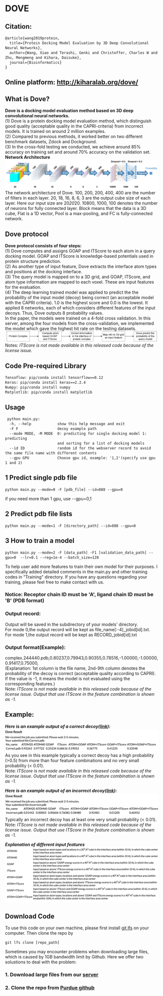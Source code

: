 # DOVE
## Citation:
```
@article{wang2019protein,
  title={Protein Docking Model Evaluation by 3D Deep Convolutional Neural Networks},
  author={Wang, Xiao and Terashi, Genki and Christoffer, Charles W and Zhu, Mengmeng and Kihara, Daisuke},
  journal={Bioinformatics}
}
```
## Online platform: http://kiharalab.org/dove/
## What is Dove?
**Dove is a docking model evaluation method based on 3D deep convolutional neural networks.**  
(1) Dove is a protein docking model evaluation method, which distinguish good quality (acceptable quality in the CAPRI-criteria) from incorrect models. It is trained on around 2 million examples.    
(2) Compared to previous methods, it worked better on two different benchmark datasets, Zdock and Dockground.     
(3) In the cross-fold testing we conducted, we achieve around 85% accuracy on training set and around 70% accuracy on the validation set.  
**Network Architecture**
![](https://github.com/kiharalab/DOVE/blob/master/Web/img/model_bold.jpg)   
The network architecture of Dove. 100, 200, 200, 400, 400 are the number of filters in each layer. 20, 18, 16, 8, 6, 3 are the output cube size of each layer. Here our input size are 20*20*20. 10800, 1000, 100 denotes the number of neurons for fully connected layer. Block means that the data is a 3D cube, Flat is a 1D vector, Pool is a max-pooling, and FC is fully-connected network.
## Dove protocol
**Dove protocol consists of four steps:**   
(1) Dove computes and assigns GOAP and ITScore to each atom in a query docking model. GOAP and ITScore is knowledge-based potentials used in protein structure prediction.   
(2) As another type of input feature, Dove extracts the interface atom types and positions at the docking interface.   
(3) The query model is mapped on to a 3D grid, and GOAP, ITScore, and atom type information are mapped to each voxel. These are input features for the evaluation.   
(4) The deep learning trained model was applied to predict the the probability of the input model (decoy) being correct (an acceptable model with the CAPRI criteria). 1.0 is the highest score and 0.0 is the lowest. It applied 8 networks, each of which considers different features of the input decoys. Thus, Dove outputs 8 probability values.     
In the paper, the models were trained on a 4-fold cross validation. In this server, among the four models from the cross-validation, we implemented the model which gave the highest hit rate on the testing datasets.
![](https://github.com/kiharalab/DOVE/blob/master/Web/img/Flowchart.jpg)   
Notes: *ITScore is not made available in this released code because of the license issue.*

## Code Pre-required Library
```
Tensoflow: pip/conda install tensorflow==0.12
Keras: pip/conda install keras==2.2.4
Numpy: pip/conda install numpy
Matplotlib: pip/conda install matplotlib
```
## Usage
```
 python main.py:   
  -h, --help            show this help message and exit   
  -F F                  decoy example path    
  --mode MODE, -M MODE  0: predicting for single docking model 1: predicting
                        and sorting for a list of docking models   
  --id ID               random id for the webserver record to avoid the same file name with different contents
  --gpu GPU             Choose gpu id, example: '1,2'(specify use gpu 1 and 2)   
```
## 1 Predict single pdb file
```
python main.py --mode=0 -F [pdb_file] --id=888 --gpu=0   
```
if you need more than 1 gpu, use --gpu=0,1
## 2 Predict pdb file lists
```
python main.py --mode=1 -F [directory_path] --id=888 --gpu=0  
```
## 3 How to train a model  
```
python main.py --mode=2 -F [data_path] -F1 [validation_data_path] --gpu=0  --lr=0.1 --reg=1e-4 --batch_size=128
```
To help user add more features to train their own model for their purposes. I specifically added detailed comments in the main.py and other training codes in "Training" directory. If you have any questions regarding your training, please feel free to make contact with us.
### Notice: Receptor chain ID must be 'A', ligand chain ID must be 'B' (PDB format)    
### Output record:    
Output will be saved in the subdirectory of your models' directory.       
For mode 0,the output record will be kept as file_name[:-4]_jobid[id].txt.    
For mode 1,the output record will be kept as RECORD_jobid[id].txt
### Output format(Example):   
complex.244440.pdb,0.80237,0.79943,0.90355,0.78516,-1.00000,-1.00000,0.91417,0.75000,     
(Explanation: 1st column is the file name, 2nd-9th column denotes the probability of the decoy is correct (acceptable quality according to CAPRI). If the value is -1, it means the model is not evaluated using the corresponding features.)    
Note: *ITScore is not made available in this released code because of the license issue. Output that use ITScore in the feature combination is shown as -1.*

## Example: 
***Here is an example output of a correct decoy([link](https://github.com/kiharalab/DOVE/blob/master/Web/Example/Correct.pdb)):***   
![](https://github.com/kiharalab/DOVE/blob/master/Web/img/Correct.png)      
As you see in this example typically a correct decoy has a high probability (>0.5) from more than four feature combinations and no very small probability (< 0.01).    
Note: *ITScore is not made available in this released code because of the license issue. Output that use ITScore in the feature combination is shown as -1.*
      
***Here is an example output of an incorrect decoy([link](https://github.com/kiharalab/DOVE/blob/master/Web/Example/Incorrect.pdb)):***      
![](https://github.com/kiharalab/DOVE/blob/master/Web/img/Incorrect.png)  
Typically an incorrect decoy has at least one very small probability (< 0.01).    
Note: *ITScore is not made available in this released code because of the license issue. Output that use ITScore in the feature combination is shown as -1.*
     
***Explanation of different input features***   
![](https://github.com/kiharalab/DOVE/blob/master/Web/img/input_instruction.png) 

## Download Code
To use this code on your own machine, please first install [git lfs](https://www.atlassian.com/git/tutorials/git-lfs) on your computer.
Then clone the repo by
```
git lfs clone [repo_path]
```

Sometimes you may encounter problems when downloading large files, which is caused by 1GB bandwidth limit by Github.
Here we offer two solustions to deal with the problem:
### 1. Download large files from our [server](http://kiharalab.org/dove/Large_LFSS.tar.gz)
### 2. Clone the repo from [Purdue github](https://github.rcac.purdue.edu/kiharalab/DOVE)
